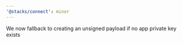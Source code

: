 ```yaml
---
'@stacks/connect': minor
---
```


We now fallback to creating an unsigned payload if no app private key exists
